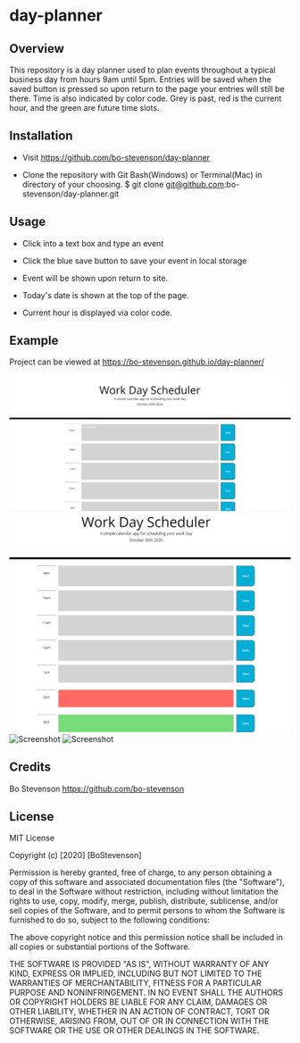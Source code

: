 # day-planner

## Overview

This repository is a day planner used to plan events throughout a typical business day from hours 9am until 5pm. Entries will be saved when the saved button is pressed so upon return to the page your entries will still be there. Time is also indicated by color code. Grey is past, red is the current hour, and the green are future time slots. 

## Installation
* Visit https://github.com/bo-stevenson/day-planner

* Clone the repository with Git Bash(Windows) or Terminal(Mac) in directory of your choosing. 
    $ git clone git@github.com:bo-stevenson/day-planner.git 



## Usage

* Click into a text box and type an event

* Click the blue save button to save your event in local storage

* Event will be shown upon return to site.

* Today's date is shown at the top of the page.

* Current hour is displayed via color code.

## Example

Project can be viewed at https://bo-stevenson.github.io/day-planner/ 

![Screenshot](assets/images/screenshot.png)
![Screenshot](assets/images/screenshot-2.png)
![Screenshot](assets/images/screenshot-3.png)
![Screenshot](assets/images/screenshot-4.png)

## Credits

Bo Stevenson https://github.com/bo-stevenson 

## License 
MIT License

Copyright (c) [2020] [BoStevenson]

Permission is hereby granted, free of charge, to any person obtaining a copy
of this software and associated documentation files (the "Software"), to deal
in the Software without restriction, including without limitation the rights
to use, copy, modify, merge, publish, distribute, sublicense, and/or sell
copies of the Software, and to permit persons to whom the Software is
furnished to do so, subject to the following conditions:

The above copyright notice and this permission notice shall be included in all
copies or substantial portions of the Software.

THE SOFTWARE IS PROVIDED "AS IS", WITHOUT WARRANTY OF ANY KIND, EXPRESS OR
IMPLIED, INCLUDING BUT NOT LIMITED TO THE WARRANTIES OF MERCHANTABILITY,
FITNESS FOR A PARTICULAR PURPOSE AND NONINFRINGEMENT. IN NO EVENT SHALL THE
AUTHORS OR COPYRIGHT HOLDERS BE LIABLE FOR ANY CLAIM, DAMAGES OR OTHER
LIABILITY, WHETHER IN AN ACTION OF CONTRACT, TORT OR OTHERWISE, ARISING FROM,
OUT OF OR IN CONNECTION WITH THE SOFTWARE OR THE USE OR OTHER DEALINGS IN THE
SOFTWARE.   